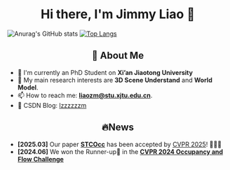 <h1 align="center">Hi there, I'm Jimmy Liao 👋</h1>

![Anurag's GitHub stats](https://github-readme-stats.vercel.app/api?username=lzzzzzm&width=500&hide=contribs)
[![Top Langs](https://github-readme-stats.vercel.app/api/top-langs/?username=lzzzzzm&layout=compact)](https://github.com/lzzzzzm/github-readme-stats)
<h2 align="center">🚀 About Me</h2>

- 🔭 I'm currently an PhD Student on **Xi’an Jiaotong University**
- 🌱 My main research interests are **3D Scene Understand** and **World Model**.
- 📫 How to reach me: **liaozm@stu.xjtu.edu.cn**.
- 💬 CSDN Blog: [lzzzzzzm](https://blog.csdn.net/lzzzzzzm?spm=1000.2115.3001.5343)

<h2 align="center"> 🔥News</h2>

- **[2025.03]** Our paper **[STCOcc](https://arxiv.org/abs/2504.19749)** has been accepted by [CVPR 2025](https://cvpr.thecvf.com/)! 🎉🎉🎉
- **[2024.06]** We won the Runner-up🥈 in the **[CVPR 2024 Occupancy and Flow Challenge](https://opendrivelab.com/challenge2024/)**